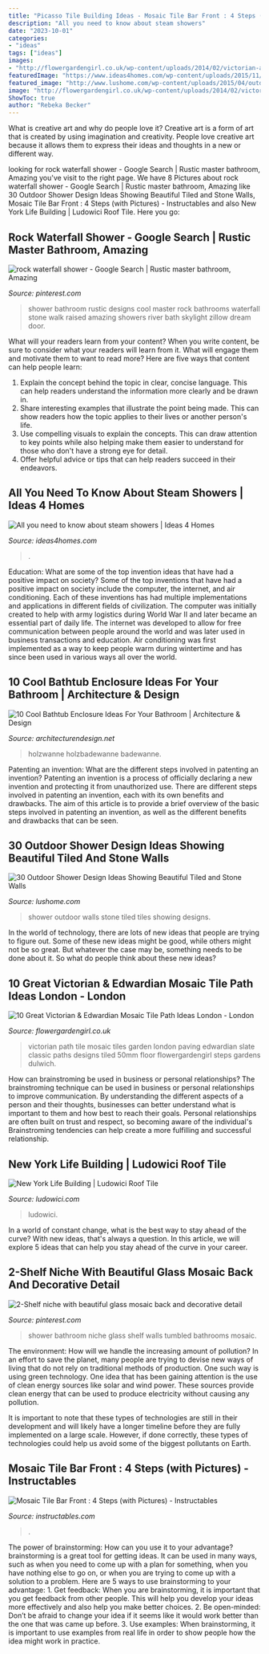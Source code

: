 ```yaml
---
title: "Picasso Tile Building Ideas - Mosaic Tile Bar Front : 4 Steps (with Pictures)"
description: "All you need to know about steam showers"
date: "2023-10-01"
categories:
- "ideas"
tags: ["ideas"]
images:
- "http://flowergardengirl.co.uk/wp-content/uploads/2014/02/victorian-and-edwardian-mosaic-garden-path-designs-and-styles-london-6.jpg"
featuredImage: "https://www.ideas4homes.com/wp-content/uploads/2015/11/Custom-Steam-Shower.jpg"
featured_image: "http://www.lushome.com/wp-content/uploads/2015/04/outdoor-shower-design-ideas-12.jpg"
image: "http://flowergardengirl.co.uk/wp-content/uploads/2014/02/victorian-and-edwardian-mosaic-garden-path-designs-and-styles-london-6.jpg"
ShowToc: true
author: "Rebeka Becker"
---
```



What is creative art and why do people love it?
Creative art is a form of art that is created by using imagination and creativity. People love creative art because it allows them to express their ideas and thoughts in a new or different way.

	

		
looking for rock waterfall shower - Google Search | Rustic master bathroom, Amazing you've visit to the right page. We have 8 Pictures about rock waterfall shower - Google Search | Rustic master bathroom, Amazing like 30 Outdoor Shower Design Ideas Showing Beautiful Tiled and Stone Walls, Mosaic Tile Bar Front : 4 Steps (with Pictures) - Instructables and also New York Life Building | Ludowici Roof Tile. Here you go:
		
    
## Rock Waterfall Shower - Google Search | Rustic Master Bathroom, Amazing

<img loading=lazy src="https://i.pinimg.com/originals/ea/7d/d5/ea7dd54aa1445c5a7efa4ef3d4983843.jpg" onerror="this.onerror=null;this.src='https://tse4.mm.bing.net/th?id=OIP.jlnrk937rPNK5hfcy2S3vwHaLH&amp;pid=15.1';" alt="rock waterfall shower - Google Search | Rustic master bathroom, Amazing">

_Source: pinterest.com_

>shower bathroom rustic designs cool master rock bathrooms waterfall stone walk raised amazing showers river bath skylight zillow dream door. 

	

What will your readers learn from your content?
When you write content, be sure to consider what your readers will learn from it. What will engage them and motivate them to want to read more? Here are five ways that content can help people learn: 
1. Explain the concept behind the topic in clear, concise language. This can help readers understand the information more clearly and be drawn in.
2. Share interesting examples that illustrate the point being made. This can show readers how the topic applies to their lives or another person's life. 
3. Use compelling visuals to explain the concepts. This can draw attention to key points while also helping make them easier to understand for those who don't have a strong eye for detail. 
4. Offer helpful advice or tips that can help readers succeed in their endeavors.

    
## All You Need To Know About Steam Showers | Ideas 4 Homes

<img loading=lazy src="https://www.ideas4homes.com/wp-content/uploads/2015/11/Custom-Steam-Shower.jpg" onerror="this.onerror=null;this.src='https://tse4.mm.bing.net/th?id=OIP.M7-7tOg_htZJO6W7WEF-igHaJ4&amp;pid=15.1';" alt="All you need to know about steam showers | Ideas 4 Homes">

_Source: ideas4homes.com_

>. 

	

Education: What are some of the top invention ideas that have had a positive impact on society?
Some of the top inventions that have had a positive impact on society include the computer, the internet, and air conditioning. Each of these inventions has had multiple implementations and applications in different fields of civilization. The computer was initially created to help with army logistics during World War II and later became an essential part of daily life. The internet was developed to allow for free communication between people around the world and was later used in business transactions and education. Air conditioning was first implemented as a way to keep people warm during wintertime and has since been used in various ways all over the world.

    
## 10 Cool Bathtub Enclosure Ideas For Your Bathroom | Architecture &amp; Design

<img loading=lazy src="https://cdn.architecturendesign.net/wp-content/uploads/2015/09/33.jpg" onerror="this.onerror=null;this.src='https://tse1.mm.bing.net/th?id=OIP.tJc6n7h9mPYZq24DZukFhAHaLb&amp;pid=15.1';" alt="10 Cool Bathtub Enclosure Ideas For Your Bathroom | Architecture &amp; Design">

_Source: architecturendesign.net_

>holzwanne holzbadewanne badewanne. 

	

Patenting an invention: What are the different steps involved in patenting an invention?
Patenting an invention is a process of officially declaring a new invention and protecting it from unauthorized use. There are different steps involved in patenting an invention, each with its own benefits and drawbacks. The aim of this article is to provide a brief overview of the basic steps involved in patenting an invention, as well as the different benefits and drawbacks that can be seen.

    
## 30 Outdoor Shower Design Ideas Showing Beautiful Tiled And Stone Walls

<img loading=lazy src="http://www.lushome.com/wp-content/uploads/2015/04/outdoor-shower-design-ideas-12.jpg" onerror="this.onerror=null;this.src='https://tse1.mm.bing.net/th?id=OIP.V-P6Tu-TmOuOcJZIaeifFgAAAA&amp;pid=15.1';" alt="30 Outdoor Shower Design Ideas Showing Beautiful Tiled and Stone Walls">

_Source: lushome.com_

>shower outdoor walls stone tiled tiles showing designs. 

	

In the world of technology, there are lots of new ideas that people are trying to figure out. Some of these new ideas might be good, while others might not be so great. But whatever the case may be, something needs to be done about it. So what do people think about these new ideas?

    
## 10 Great Victorian &amp; Edwardian Mosaic Tile Path Ideas London - London

<img loading=lazy src="http://flowergardengirl.co.uk/wp-content/uploads/2014/02/victorian-and-edwardian-mosaic-garden-path-designs-and-styles-london-6.jpg" onerror="this.onerror=null;this.src='https://tse2.mm.bing.net/th?id=OIP.rOvJl-E6U1eaoc8Pcq68YAHaNK&amp;pid=15.1';" alt="10 Great Victorian &amp; Edwardian Mosaic Tile Path Ideas London - London">

_Source: flowergardengirl.co.uk_

>victorian path tile mosaic tiles garden london paving edwardian slate classic paths designs tiled 50mm floor flowergardengirl steps gardens dulwich. 

	

How can brainstroming be used in business or personal relationships?
The brainstroming technique can be used in business or personal relationships to improve communication. By understanding the different aspects of a person and their thoughts, businesses can better understand what is important to them and how best to reach their goals. Personal relationships are often built on trust and respect, so becoming aware of the individual's Brainstroming tendencies can help create a more fulfilling and successful relationship.

    
## New York Life Building | Ludowici Roof Tile

<img loading=lazy src="https://ludowici.com/wp-content/uploads/New-York-Life-Building-05-scaled.jpg" onerror="this.onerror=null;this.src='https://tse4.mm.bing.net/th?id=OIP.4JlS9vIm2iodQL2Vnt8_2AHaLI&amp;pid=15.1';" alt="New York Life Building | Ludowici Roof Tile">

_Source: ludowici.com_

>ludowici. 

	

In a world of constant change, what is the best way to stay ahead of the curve? With new ideas, that's always a question. In this article, we will explore 5 ideas that can help you stay ahead of the curve in your career.

    
## 2-Shelf Niche With Beautiful Glass Mosaic Back And Decorative Detail

<img loading=lazy src="https://i.pinimg.com/736x/8e/05/80/8e0580080cd23b914621058443c2db3d.jpg" onerror="this.onerror=null;this.src='https://tse2.mm.bing.net/th?id=OIP.m5K094HFJ7eO5ZvGosDPRAHaJ3&amp;pid=15.1';" alt="2-Shelf niche with beautiful glass mosaic back and decorative detail">

_Source: pinterest.com_

>shower bathroom niche glass shelf walls tumbled bathrooms mosaic. 

	

The environment: How will we handle the increasing amount of pollution?
In an effort to save the planet, many people are trying to devise new ways of living that do not rely on traditional methods of production. One such way is using green technology. 
One idea that has been gaining attention is the use of clean energy sources like solar and wind power. These sources provide clean energy that can be used to produce electricity without causing any pollution. 

It is important to note that these types of technologies are still in their development and will likely have a longer timeline before they are fully implemented on a large scale. However, if done correctly, these types of technologies could help us avoid some of the biggest pollutants on Earth.

    
## Mosaic Tile Bar Front : 4 Steps (with Pictures) - Instructables

<img loading=lazy src="https://content.instructables.com/ORIG/FTF/OI98/GAPUWTZN/FTFOI98GAPUWTZN.bmp?auto=webp&amp;frame=1" onerror="this.onerror=null;this.src='https://tse3.mm.bing.net/th?id=OIP.Mbxkd_lWy6Pqjr_QuzlptAHaFj&amp;pid=15.1';" alt="Mosaic Tile Bar Front : 4 Steps (with Pictures) - Instructables">

_Source: instructables.com_

>. 

	

The power of brainstorming: How can you use it to your advantage?
brainstorming is a great tool for getting ideas. It can be used in many ways, such as when you need to come up with a plan for something, when you have nothing else to go on, or when you are trying to come up with a solution to a problem. Here are 5 ways to use brainstorming to your advantage: 1. Get feedback: When you are brainstorming, it is important that you get feedback from other people. This will help you develop your ideas more effectively and also help you make better choices. 2. Be open-minded: Don’t be afraid to change your idea if it seems like it would work better than the one that was came up before. 3. Use examples: When brainstorming, it is important to use examples from real life in order to show people how the idea might work in practice. 
